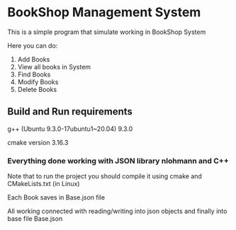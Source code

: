 # BookShop Management System

This is a simple program that simulate working in BookShop System

Here you can do:

1. Add Books
2. View all books in System
3. Find Books
4. Modify Books
5. Delete Books

## Build and Run requirements
g++ (Ubuntu 9.3.0-17ubuntu1~20.04) 9.3.0

cmake version 3.16.3

### Everything done working with JSON library nlohmann and C++
Note that to run the project you should compile it using cmake and CMakeLists.txt (in Linux)

Each Book saves in Base.json file 

All working connected with reading/writing into json objects and finally into base file Base.json
